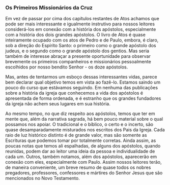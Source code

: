 ### Os Primeiros Missionários da Cruz 

Em vez de passar por cima dos capítulos restantes de Atos achamos que pode ser mais interessante e igualmente instrutivo para nossos leitores considerá-los em conexão com a história dos apóstolos, especialmente com a história dos dois grandes apóstolos. O livro de Atos é quase inteiramente ocupado com os atos de Pedro e de Paulo, embora, é claro, sob a direção do Espírito Santo: o primeiro como o grande apóstolo dos judeus, e o segundo como o grande apóstolo dos gentios. Mas seria também de interesse abraçar a presente oportunidade para observar brevemente os primeiros companheiros e missionários pessoalmente escolhidos por nosso bendito Senhor - os doze apóstolos.

Mas, antes de tentarmos um esboço dessas interessantes vidas, parece bem declarar qual objetivo temos em vista ao fazê-lo. Estamos saindo um pouco do curso que estávamos seguindo. Em nenhuma das publicações sobre a história da igreja que conhecemos a vida dos apóstolos é apresentada de forma ordenada, e é estranho que os grandes fundadores da igreja não achem seus lugares em sua história.

Ao mesmo tempo, no que diz respeito aos apóstolos, temos que ter em mente que, além da narrativa sagrada, há bem pouco material sobre o qual possamos nos apoiar. O tradicional e o bíblico, o certo e o incerto, são quase desamparadamente misturados nos escritos dos Pais da Igreja. Cada raio de luz histórico distinto é de grande valor, mas são somente as Escrituras que podemos tomar por totalmente corretas. Ainda assim, as poucas notas que temos ali espalhadas, de alguns dos apóstolos, quando reunidas, podem dar ao leitor uma ideia da pessoa e individualidade de cada um. Outros, também notamos, além dos apóstolos, aparecerão em conexão com eles, especialmente com Paulo. Assim nossos leitores terão, de maneira conveniente, um breve resumo de quase todos os nobres pregadores, professores, confessores e mártires do Senhor Jesus que são mencionados no Novo Testamento.